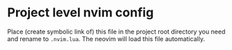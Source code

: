 # Project level nvim config
Place (create symbolic link of) this file in the project root directory you need and rename to `.nvim.lua`. The neovim will load this file automatically.
